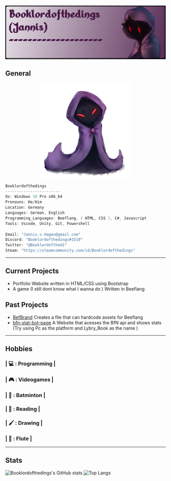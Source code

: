![The Booklordofthedings banner](https://github.com/Booklordofthedings/Booklordofthedings/blob/main/githubprofileheader.png)


## General
<img height="300px" style="display: block; margin: 0 auto;" src="https://github.com/Booklordofthedings/Booklordofthedings/blob/main/tiny_book2.png">

```csharp
Booklordofthedings
------------------------
Os: Windows 10 Pro x86_64
Pronouns: He/Him
Location: Germany
Languages: German, English
Programming_Languages: Beeflang, ( HTML, CSS ), C#, Javascript
Tools: Vscode, Unity, Git, Powershell

Email: "Jannis.v.Hagen@gmail.com"
Discord: "Booklordofthedings#1519"
Twitter: "@Booklordofthed1"
Steam: "https://steamcommunity.com/id/Booklordofthedings"

```

---

## Current Projects

* Portfolio Website written in HTML/CSS using Bootstrap
* A game (I still dont know what I wanna do ) Written in Beeflang

## Past Projects

* [BefBrand](https://github.com/Booklordofthedings/BeefBrand) Creates a file that can hardcode assets for Beeflang
* [bfn-stat-bot-page](https://booklordofthedings.de/bfn/) A Website that acesses the BfN api and shows stats (Try using Pc as the platform and Lybry_Book as the name )
---

## Hobbies
### | 💻 : Programming |  
### | 🎮 : Videogames |  
### | 🏸 : Batminton |  
### | 📕 : Reading |  
### | 🖌 : Drawing |  
### | 🎼 : Flute |  


---
## Stats

![Booklordofthedings's GitHub stats](https://github-readme-stats.vercel.app/api?username=Booklordofthedings&show_icons=true&theme=radical)
![Top Langs](https://github-readme-stats.vercel.app/api/top-langs/?username=Booklordofthedings&show_icons=true&theme=radical)
